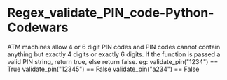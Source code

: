 # Regex_validate_PIN_code-Python-Codewars
ATM machines allow 4 or 6 digit PIN codes and PIN codes cannot contain anything but exactly 4 digits or exactly 6 digits.  If the function is passed a valid PIN string, return true, else return false.  eg:  validate_pin("1234") == True validate_pin("12345") == False validate_pin("a234") == False
